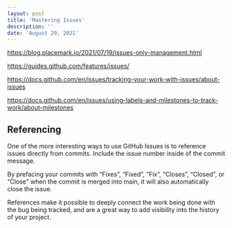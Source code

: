 ```yaml
---
layout: post
title: 'Mastering Issues'
description: ''
date: 'August 29, 2021'
---
```


https://blog.placemark.io/2021/07/19/issues-only-management.html

https://guides.github.com/features/issues/


https://docs.github.com/en/issues/tracking-your-work-with-issues/about-issues


https://docs.github.com/en/issues/using-labels-and-milestones-to-track-work/about-milestones

## Referencing

One of the more interesting ways to use GitHub Issues is to reference issues directly from commits. Include the issue number inside of the commit message.

By prefacing your commits with “Fixes”, “Fixed”, “Fix”, “Closes”, “Closed”, or “Close” when the commit is merged into main, it will also automatically close the issue.

References make it possible to deeply connect the work being done with the bug being tracked, and are a great way to add visibility into the history of your project.